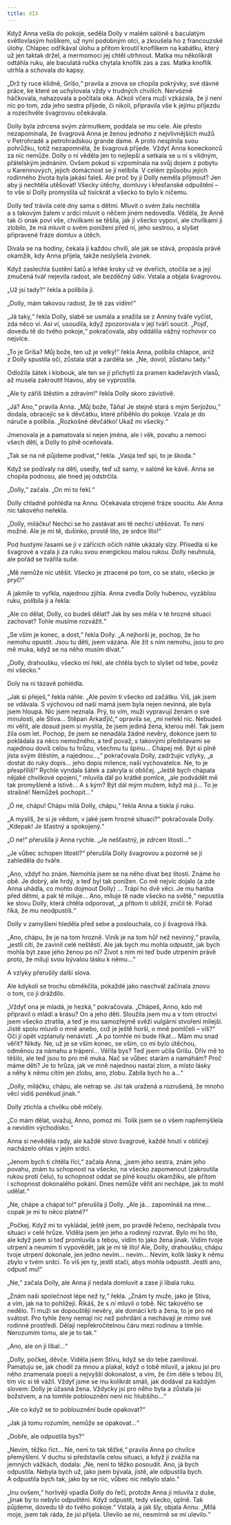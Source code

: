 ```yaml
---
title: XIX
---
```


Když Anna vešla do pokoje, seděla Dolly v malém salóně s baculatým světlovlasým hošíkem, už nyní podobným otci, a zkoušela ho z francouzské úlohy. Chlapec odříkával úlohu a přitom kroutil knoflíkem na kabátku, který už jen taktak držel, a mermomocí jej chtěl utrhnout. Matka mu několikrát odtáhla ruku, ale baculatá ručka chytala knoflík zas a zas. Matka knoflík utrhla a schovala do kapsy.

„Drž ty ruce klidně, Gríšo,“ pravila a znova se chopila pokrývky, své dávné práce, ke které se uchylovala vždy v trudných chvílích. Nervózně háčkovala, nahazovala a počítala oka. Ačkoli včera muži vzkázala, že jí není nic po tom, zda jeho sestra přijede, či nikoli, připravila vše k jejímu příjezdu a rozechvěle švagrovou očekávala.

Dolly byla zdrcena svým zármutkem, poddala se mu cele. Ale přesto nezapomínala, že švagrová Anna je ženou jednoho z nejvlivnějších mužů v Petrohradě a petrohradskou grande dame. A proto nesplnila svou pohrůžku, totiž nezapomněla, že švagrová přijede. Vždyť Anna koneckonců za nic nemůže. Dolly o ní věděla jen to nejlepší a setkala se u ní s vlídným, přátelským jednáním. Ovšem pokud si vzpomínala na svůj dojem z pobytu u Kareninových, jejich domácnost se jí nelíbila. V celém způsobu jejich rodinného života byla jakási faleš. Ale proč by ji Dolly neměla přijmout? Jen aby ji nechtěla utěšovat! Všecky útěchy, domluvy i křesťanské odpuštění – to vše si Dolly promyslila už tisíckrát a všecko to bylo k ničemu.

Dolly teď trávila celé dny sama s dětmi. Mluvit o svém žalu nechtěla a s takovým žalem v srdci mluvit o něčem jiném nedovedla. Věděla, že Anně tak či onak poví vše, chvilkami se těšila, jak jí všecko vypoví, ale chvilkami ji zlobilo, že má mluvit o svém ponížení před ní, jeho sestrou, a slyšet připravené fráze domluv a útěch.

Dívala se na hodiny, čekala ji každou chvíli, ale jak se stává, propásla právě okamžik, kdy Anna přijela, takže neslyšela zvonek.

Když zaslechla šustění šatů a lehké kroky už ve dveřích, otočila se a její zmučená tvář nejevila radost, ale bezděčný údiv. Vstala a objala švagrovou.

„Už jsi tady?“ řekla a políbila ji.

„Dolly, mám takovou radost, že tě zas vidím!“

„Já taky,“ řekla Dolly, slabě se usmála a snažila se z Anniny tváře vyčíst, zda něco ví. Asi ví, usoudila, když zpozorovala v její tváři soucit. „Pojď, dovedu tě do tvého pokoje,“ pokračovala, aby oddálila vážný rozhovor co nejvíce.

„To je Gríša? Můj bože, ten už je velký!“ řekla Anna, políbila chlapce, aniž z Dolly spustila oči, zůstala stát a zarděla se. „Ne, dovol, zůstanu tady.“

Odložila šátek i klobouk, ale ten se jí přichytil za pramen kadeřavých vlasů, až musela zakroutit hlavou, aby se vyprostila.

„Ale ty záříš štěstím a zdravím!“ řekla Dolly skoro závistivě.

„Já? Ano,“ pravila Anna. „Můj bože, Táňa! Je stejně stará s mým Serjožou,“ dodala, obracejíc se k děvčátku, které přiběhlo do pokoje. Vzala je do náruče a políbila. „Rozkošné děvčátko! Ukaž mi všecky.“

Jmenovala je a pamatovala si nejen jména, ale i věk, povahu a nemoci všech dětí, a Dolly to plně oceňovala.

„Tak se na ně půjdeme podívat,“ řekla. „Vasja teď spí, to je škoda.“

Když se podívaly na děti, usedly, teď už samy, v salóně ke kávě. Anna se chopila podnosu, ale hned jej odstrčila.

„Dolly,“ začala. „On mi to řekl.“

Dolly chladně pohlédla na Annu. Očekávala strojené fráze soucitu. Ale Anna nic takového neřekla.

„Dolly, miláčku! Nechci se ho zastávat ani tě nechci utěšovat. To není možné. Ale je mi tě, dušinko, prostě líto, ze srdce líto!“

Pod hustými řasami se jí v zářících očích náhle ukázaly slzy. Přisedla si ke švagrové a vzala ji za ruku svou energickou malou rukou. Dolly neuhnula, ale pořád se tvářila suše.

„Mě nemůže nic utěšit. Všecko je ztracené po tom, co se stalo, všecko je pryč!“

A jakmile to vyřkla, najednou zjihla. Anna zvedla Dolly hubenou, vyzáblou ruku, políbila ji a řekla:

„Ale co dělat, Dolly, co budeš dělat? Jak by ses měla v té hrozné situaci zachovat? Tohle musíme rozvážit.“

„Se vším je konec, a dost,“ řekla Dolly. „A nejhorší je, pochop, že ho nemohu opustit. Jsou tu děti, jsem vázána. Ale žít s ním nemohu, jsou to pro mě muka, když se na něho musím dívat.“

„Dolly, drahoušku, všecko mi řekl, ale chtěla bych to slyšet od tebe, pověz mi všecko.“

Doly na ni tázavě pohlédla.

„Jak si přeješ,“ řekla náhle. „Ale povím ti všecko od začátku. Víš, jak jsem se vdávala. S výchovou od naší mamá jsem byla nejen nevinná, ale byla jsem hloupá. Nic jsem neznala. Prý, to vím, muži vypravují ženám o své minulosti, ale Stiva… Stěpan Arkaďjič,“ opravila se, „mi neřekl nic. Nebudeš mi věřit, ale dosud jsem si myslila, že jsem jediná žena, kterou měl. Tak jsem žila osm let. Pochop, že jsem se nenadála žádné nevěry, dokonce jsem to pokládala za něco nemožného, a teď považ, s takovými představami se najednou dovíš celou tu hrůzu, všechnu tu špínu… Chápej mě. Být si plně jista svým štěstím, a najednou…,“ pokračovala Dolly, zadržujíc vzlyky, „a dostat do ruky dopis… jeho dopis milence, naší vychovatelce. Ne, to je přespříliš!“ Rychle vyndala šátek a zakryla si obličej. „Ještě bych chápala nějaké chvilkové opojení,“ mluvila dál po krátké pomlce, „ale podvádět mě tak promyšleně a lstivě… A s kým? Být dál mým mužem, když má ji… To je strašné! Nemůžeš pochopit…“

„Ó ne, chápu! Chápu milá Dolly, chápu,“ řekla Anna a tiskla jí ruku.

„A myslíš, že si je vědom, v jaké jsem hrozné situaci?“ pokračovala Dolly. „Kdepak! Je šťastný a spokojený.“

„O ne!“ přerušila ji Anna rychle. „Je nešťastný, je zdrcen lítostí…“

„Je vůbec schopen lítosti?“ přerušila Dolly švagrovou a pozorně se jí zahleděla do tváře.

„Ano, vždyť ho znám. Nemohla jsem se na něho dívat bez lítosti. Známe ho obě. Je dobrý, ale hrdý, a teď byl tak ponížen. Co mě nejvíc dojalo (a zde Anna uhádla, co mohlo dojmout Dolly) … Trápí ho dvě věci. Je mu hanba před dětmi, a pak tě miluje… Ano, miluje tě nade všecko na světě,“ nepustila ke slovu Dolly, která chtěla odporovat, „a přitom ti ublížil, zničil tě. Pořád říká, že mu neodpustíš.“

Dolly v zamyšlení hleděla před sebe a poslouchala, co jí švagrová říká.

„Ano, chápu, že je na tom hrozně. Viník je na tom hůř než nevinný,“ pravila, „jestli cítí, že zavinil celé neštěstí. Ale jak bych mu mohla odpustit, jak bych mohla být zase jeho ženou po ní? Život s ním mi teď bude utrpením právě proto, že miluji svou bývalou lásku k němu…“

A vzlyky přerušily další slova.

Ale kdykoli se trochu obměkčila, pokaždé jako naschvál začínala znovu o tom, co ji dráždilo.

„Vždyť ona je mladá, je hezká,“ pokračovala. „Chápeš, Anno, kdo mě připravil o mládí a krásu? On a jeho děti. Sloužila jsem mu a v tom otroctví jsem všecko ztratila, a teď je mu samozřejmě svěží vulgární stvoření milejší. Jistě spolu mluvili o mně anebo, což je ještě horší, o mně pomlčeli – víš?“ Oči jí opět vzplanuly nenávistí. „A po tomhle mi bude říkat… Mám mu snad věřit? Nikdy. Ne, už je se vším konec, se vším, co mi bylo útěchou, odměnou za námahu a trápení… Věřila bys? Teď jsem učila Gríšu. Dřív mě to těšilo, ale teď jsou to pro mě muka. Nač se vůbec starám a namáhám? Proč máme děti? Je to hrůza, jak ve mně najednou nastal zlom, a místo lásky a něhy k němu cítím jen zlobu, ano, zlobu. Zabila bych ho a…“

„Dolly, miláčku, chápu, ale netrap se. Jsi tak uražená a rozrušená, že mnoho věcí vidíš poněkud jinak.“

Dolly ztichla a chvilku obě mlčely.

„Co mám dělat, uvažuj, Anno, pomoz mi. Tolik jsem se o všem napřemýšlela a nevidím východisko.“

Anna si nevěděla rady, ale každé slovo švagrové, každé hnutí v obličeji nacházelo ohlas v jejím srdci.

„Jenom bych ti chtěla říci,“ začala Anna, „jsem jeho sestra, znám jeho povahu, znám tu schopnost na všecko, na všecko zapomenout (zakroutila rukou proti čelu), tu schopnost oddat se plně kouzlu okamžiku, ale přitom i schopnost dokonalého pokání. Dnes nemůže věřit ani nechápe, jak to mohl udělat.“

„Ne, chápe a chápal to!“ přerušila ji Dolly. „Ale já… zapomínáš na mne… copak je mi to něco platné?“

„Počkej. Když mi to vykládal, ještě jsem, po pravdě řečeno, nechápala tvou situaci v celé hrůze. Viděla jsem jen jeho a rodinný rozvrat. Bylo mi ho líto, ale když jsem si teď promluvila s tebou, vidím to jako žena jinak. Vidím tvoje utrpení a neumím ti vypovědět, jak je mi tě líto! Ale, Dolly, drahoušku, chápu tvoje utrpení dokonale, jen jedno nevím… nevím… Nevím, kolik lásky k němu zbylo v tvém srdci. To víš jen ty, jestli stačí, abys mohla odpustit. Jestli ano, odpusť mu!“

„Ne,“ začala Dolly, ale Anna jí nedala domluvit a zase jí líbala ruku.

„Znám naši společnost lépe než ty,“ řekla. „Znám ty muže, jako je Stiva, a vím, jak na to pohlížejí. Říkáš, že s _ní_ mluvil o tobě. Nic takového se nedělo. Ti muži se dopouštějí nevěry, ale domácí krb a žena, to je pro ně svátost. Pro tyhle ženy nemají nic než pohrdání a nechávají je mimo své rodinné prostředí. Dělají nepřekročitelnou čáru mezi rodinou a tímhle. Nerozumím tomu, ale je to tak.“

„Ano, ale on ji líbal…“

„Dolly, počkej, děvče. Viděla jsem Stivu, když se do tebe zamiloval. Pamatuju se, jak chodil za mnou a plakal, když o tobě mluvil, a jakou jsi pro něho znamenala poezii a nejvyšší dokonalost, a vím, že čím déle s tebou žil, tím víc si tě vážil. Vždyť jsme se mu kolikrát smáli, jak dodával za každým slovem: Dolly je úžasná žena. Vždycky jsi pro něho byla a zůstala jsi božstvem, a na tomhle poblouznění není nic hlubšího…“

„Ale co když se to poblouznění bude opakovat?“

„Jak já tomu rozumím, nemůže se opakovat…“

„Dobře, ale odpustila bys?“

„Nevím, těžko říct… Ne, není to tak těžké,“ pravila Anna po chvilce přemýšlení. V duchu si představila celou situaci, a když ji zvážila na jemných vážkách, dodala: „Ne, není to těžko posoudit. Ano, já bych odpustila. Nebyla bych už, jako jsem bývala, jistě, ale odpustila bych. A odpustila bych tak, jako by se nic, vůbec nic nebylo stalo.“

„Inu ovšem,“ horlivěji vpadla Dolly do řeči, protože Anna jí mluvila z duše, „jinak by to nebylo odpuštění. Když odpustit, tedy všecko, úplně. Tak půjdeme, dovedu tě do tvého pokoje.“ Vstala, a jak šly, objala Annu. „Milá moje, jsem tak ráda, že jsi přijela. Ulevilo se mi, nesmírně se mi ulevilo.“
